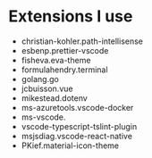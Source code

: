 # Extensions I use

-   christian-kohler.path-intellisense
-   esbenp.prettier-vscode
-   fisheva.eva-theme
-   formulahendry.terminal
-   golang.go
-   jcbuisson.vue
-   mikestead.dotenv
-   ms-azuretools.vscode-docker
-   ms-vscode.
-   vscode-typescript-tslint-plugin
-   msjsdiag.vscode-react-native
-   PKief.material-icon-theme
